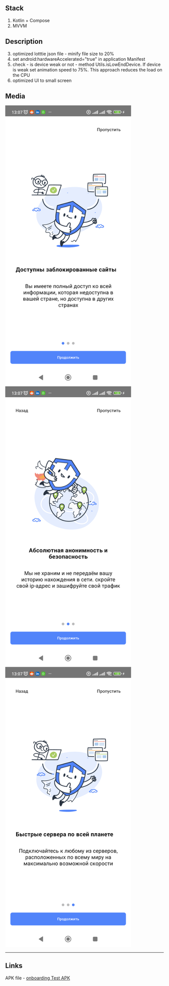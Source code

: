 ## Stack
1. Kotlin + Compose
2. MVVM

## Description
3. optimized lotttie json file - minify file size to 20%
4. set android:hardwareAccelerated="true" in application Manifest
5. check - is device weak or not - method Utils.isLowEndDevice. If device is weak set animation speed to 75%. This approach reduces the load on the CPU
6. optimized UI to small screen


## Media

<img src="media/Screenshot_20250110_130719.png" alt="first page" width="400">
<img src="media/Screenshot_20250110_130734.png" alt="second page" width="400">
<img src="media/Screenshot_20250110_130744.png" alt="third page" width="400">

---
## Links
APK file - [onboarding Test APK](https://github.com/antonykiev/VpnOnboardingTest/blob/master/media/app-debug.apk)
